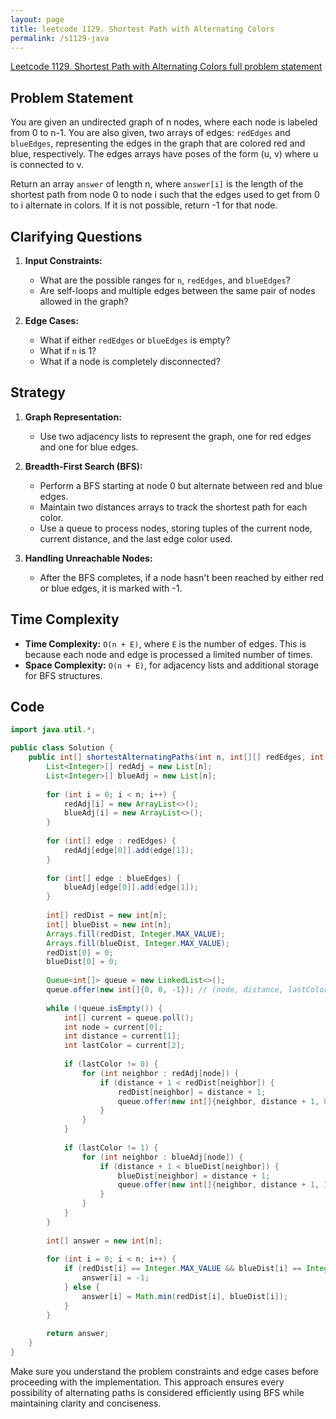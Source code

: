 ```yaml
---
layout: page
title: leetcode 1129. Shortest Path with Alternating Colors
permalink: /s1129-java
---
```

[Leetcode 1129. Shortest Path with Alternating Colors full problem statement](https://algoadvance.github.io/algoadvance/l1129)
## Problem Statement

You are given an undirected graph of n nodes, where each node is labeled from 0 to n-1. You are also given, two arrays of edges: `redEdges` and `blueEdges`, representing the edges in the graph that are colored red and blue, respectively. The edges arrays have poses of the form (u, v) where u is connected to v.

Return an array `answer` of length n, where `answer[i]` is the length of the shortest path from node 0 to node i such that the edges used to get from 0 to i alternate in colors. If it is not possible, return -1 for that node.

## Clarifying Questions
1. **Input Constraints:**
   - What are the possible ranges for `n`, `redEdges`, and `blueEdges`?
   - Are self-loops and multiple edges between the same pair of nodes allowed in the graph? 

2. **Edge Cases:**
   - What if either `redEdges` or `blueEdges` is empty?
   - What if `n` is 1?
   - What if a node is completely disconnected?

## Strategy
1. **Graph Representation:**
   - Use two adjacency lists to represent the graph, one for red edges and one for blue edges.

2. **Breadth-First Search (BFS):**
   - Perform a BFS starting at node 0 but alternate between red and blue edges.
   - Maintain two distances arrays to track the shortest path for each color.
   - Use a queue to process nodes, storing tuples of the current node, current distance, and the last edge color used.

3. **Handling Unreachable Nodes:**
   - After the BFS completes, if a node hasn't been reached by either red or blue edges, it is marked with -1.

## Time Complexity
- **Time Complexity:** `O(n + E)`, where `E` is the number of edges. This is because each node and edge is processed a limited number of times.
- **Space Complexity:** `O(n + E)`, for adjacency lists and additional storage for BFS structures.

## Code

```java
import java.util.*;

public class Solution {
    public int[] shortestAlternatingPaths(int n, int[][] redEdges, int[][] blueEdges) {
        List<Integer>[] redAdj = new List[n];
        List<Integer>[] blueAdj = new List[n];
        
        for (int i = 0; i < n; i++) {
            redAdj[i] = new ArrayList<>();
            blueAdj[i] = new ArrayList<>();
        }
        
        for (int[] edge : redEdges) {
            redAdj[edge[0]].add(edge[1]);
        }
        
        for (int[] edge : blueEdges) {
            blueAdj[edge[0]].add(edge[1]);
        }
        
        int[] redDist = new int[n];
        int[] blueDist = new int[n];
        Arrays.fill(redDist, Integer.MAX_VALUE);
        Arrays.fill(blueDist, Integer.MAX_VALUE);
        redDist[0] = 0;
        blueDist[0] = 0;
        
        Queue<int[]> queue = new LinkedList<>();
        queue.offer(new int[]{0, 0, -1}); // (node, distance, lastColor)
        
        while (!queue.isEmpty()) {
            int[] current = queue.poll();
            int node = current[0];
            int distance = current[1];
            int lastColor = current[2];
            
            if (lastColor != 0) {
                for (int neighbor : redAdj[node]) {
                    if (distance + 1 < redDist[neighbor]) {
                        redDist[neighbor] = distance + 1;
                        queue.offer(new int[]{neighbor, distance + 1, 0});
                    }
                }
            }
            
            if (lastColor != 1) {
                for (int neighbor : blueAdj[node]) {
                    if (distance + 1 < blueDist[neighbor]) {
                        blueDist[neighbor] = distance + 1;
                        queue.offer(new int[]{neighbor, distance + 1, 1});
                    }
                }
            }
        }
        
        int[] answer = new int[n];
        
        for (int i = 0; i < n; i++) {
            if (redDist[i] == Integer.MAX_VALUE && blueDist[i] == Integer.MAX_VALUE) {
                answer[i] = -1;
            } else {
                answer[i] = Math.min(redDist[i], blueDist[i]);
            }
        }
        
        return answer;
    }
}
```

Make sure you understand the problem constraints and edge cases before proceeding with the implementation. This approach ensures every possibility of alternating paths is considered efficiently using BFS while maintaining clarity and conciseness.